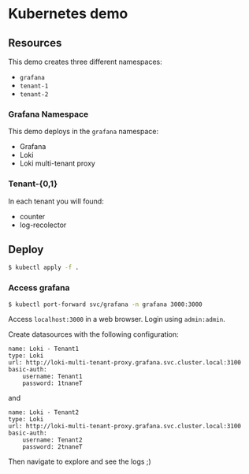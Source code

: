 # Kubernetes demo

## Resources

This demo creates three different namespaces:

- `grafana`
- `tenant-1`
- `tenant-2`

### Grafana Namespace

This demo deploys in the `grafana` namespace:

- Grafana
- Loki
- Loki multi-tenant proxy

### Tenant-{0,1}

In each tenant you will found:

- counter
- log-recolector


## Deploy

```bash
$ kubectl apply -f .
```

### Access grafana

```bash
$ kubectl port-forward svc/grafana -n grafana 3000:3000
```

Access `localhost:3000` in a web browser. Login using `admin:admin`.

Create datasources with the following configuration:

```
name: Loki - Tenant1
type: Loki
url: http://loki-multi-tenant-proxy.grafana.svc.cluster.local:3100
basic-auth:
    username: Tenant1
    password: 1tnaneT
```

and

```
name: Loki - Tenant2
type: Loki
url: http://loki-multi-tenant-proxy.grafana.svc.cluster.local:3100
basic-auth:
    username: Tenant2
    password: 2tnaneT
```

Then navigate to explore and see the logs ;)